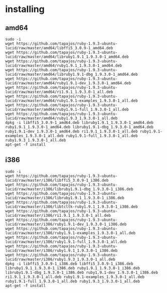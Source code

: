 # installing

## amd64

	sudo -i
	wget https://github.com/tapajos/ruby-1.9.3-ubuntu-lucid/raw/master/amd64/libffi5_3.0.9-1_amd64.deb
	wget https://github.com/tapajos/ruby-1.9.3-ubuntu-lucid/raw/master/amd64/libruby1.9.1_1.9.3.0-1_amd64.deb
	wget https://github.com/tapajos/ruby-1.9.3-ubuntu-lucid/raw/master/amd64/ruby1.9.1_1.9.3.0-1_amd64.deb
	wget https://github.com/tapajos/ruby-1.9.3-ubuntu-lucid/raw/master/amd64/libruby1.9.1-dbg_1.9.3.0-1_amd64.deb
	wget https://github.com/tapajos/ruby-1.9.3-ubuntu-lucid/raw/master/amd64/ruby1.9.1-dev_1.9.3.0-1_amd64.deb
	wget https://github.com/tapajos/ruby-1.9.3-ubuntu-lucid/raw/master/amd64/ri1.9.1_1.9.3.0-1_all.deb
	wget https://github.com/tapajos/ruby-1.9.3-ubuntu-lucid/raw/master/amd64/ruby1.9.1-examples_1.9.3.0-1_all.deb
	wget https://github.com/tapajos/ruby-1.9.3-ubuntu-lucid/raw/master/amd64/ruby1.9.1-full_1.9.3.0-1_all.deb
	wget https://github.com/tapajos/ruby-1.9.3-ubuntu-lucid/raw/master/amd64/ruby1.9.3_1.9.3.0-1_all.deb
	dpkg -i libffi5_3.0.9-1_amd64.deb libruby1.9.1_1.9.3.0-1_amd64.deb ruby1.9.1_1.9.3.0-1_amd64.deb libruby1.9.1-dbg_1.9.3.0-1_amd64.deb ruby1.9.1-dev_1.9.3.0-1_amd64.deb ri1.9.1_1.9.3.0-1_all.deb ruby1.9.1-examples_1.9.3.0-1_all.deb ruby1.9.1-full_1.9.3.0-1_all.deb ruby1.9.3_1.9.3.0-1_all.deb
	apt-get -f install

## i386

	sudo -i
	wget https://github.com/tapajos/ruby-1.9.3-ubuntu-lucid/raw/master/i386/libffi5_3.0.9-1_i386.deb
	wget https://github.com/tapajos/ruby-1.9.3-ubuntu-lucid/raw/master/i386/libruby1.9.1-dbg_1.9.3.0-1_i386.deb
	wget https://github.com/tapajos/ruby-1.9.3-ubuntu-lucid/raw/master/i386/libruby1.9.1_1.9.3.0-1_i386.deb
	wget https://github.com/tapajos/ruby-1.9.3-ubuntu-lucid/raw/master/i386/libtcltk-ruby1.9.1_1.9.3.0-1_i386.deb
	wget https://github.com/tapajos/ruby-1.9.3-ubuntu-lucid/raw/master/i386/ri1.9.1_1.9.3.0-1_all.deb
	wget https://github.com/tapajos/ruby-1.9.3-ubuntu-lucid/raw/master/i386/ruby1.9.1-dev_1.9.3.0-1_i386.deb
	wget https://github.com/tapajos/ruby-1.9.3-ubuntu-lucid/raw/master/i386/ruby1.9.1-examples_1.9.3.0-1_all.deb
	wget https://github.com/tapajos/ruby-1.9.3-ubuntu-lucid/raw/master/i386/ruby1.9.1-full_1.9.3.0-1_all.deb
	wget https://github.com/tapajos/ruby-1.9.3-ubuntu-lucid/raw/master/i386/ruby1.9.1_1.9.3.0-1_i386.deb
	wget https://github.com/tapajos/ruby-1.9.3-ubuntu-lucid/raw/master/i386/ruby1.9.3_1.9.3.0-1_all.deb
	dpkg -i libffi5_3.0.9-1_i386.deb libffi5_3.0.9-1_i386.deb libruby1.9.1_1.9.3.0-1_i386.deb ruby1.9.1_1.9.3.0-1_i386.deb libruby1.9.1-dbg_1.9.3.0-1_i386.deb ruby1.9.1-dev_1.9.3.0-1_i386.deb ri1.9.1_1.9.3.0-1_all.deb ruby1.9.1-examples_1.9.3.0-1_all.deb ruby1.9.1-full_1.9.3.0-1_all.deb ruby1.9.3_1.9.3.0-1_all.deb
	apt-get -f install